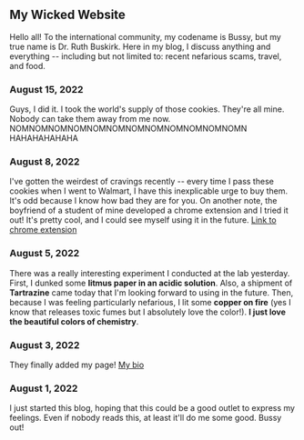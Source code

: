 ## My Wicked Website

Hello all! To the international community, my codename is Bussy, but my true name is Dr. Ruth Buskirk. Here in my blog, I discuss anything and everything -- including but not limited to: recent nefarious scams, travel, and food.

### August 15, 2022
Guys, I did it. I took the world's supply of those cookies. They're all mine. Nobody can take them away from me now. NOMNOMNOMNOMNOMNOMNOMNOMNOMNOMNOMNOMN HAHAHAHAHAHA


### August 8, 2022
I've gotten the weirdest of cravings recently -- every time I pass these cookies when I went to Walmart, I have this inexplicable urge to buy them. It's odd because I know how bad they are for you. On another note, the boyfriend of a student of mine developed a chrome extension and I tried it out! It's pretty cool, and I could see myself using it in the future. [Link to chrome extension](https://chrome.google.com/webstore/detail/website-commenter/mgkgeeckikocihgfhhecnjebdcdphomb)

### August 5, 2022
There was a really interesting experiment I conducted at the lab yesterday. First, I dunked some **litmus paper in an acidic solution**. Also, a shipment of **Tartrazine** came today that I'm looking forward to using in the future. Then, because I was feeling particularly nefarious, I lit some **copper on fire** (yes I know that releases toxic fumes but I absolutely love the color!).  **I just love the beautiful colors of chemistry**.

### August 3, 2022
They finally added my page! [My bio](https://cns.utexas.edu/directory/item/16-molecular-biosciences/528-buskirk-ruth-e?Itemid=349)

### August 1, 2022
I just started this blog, hoping that this could be a good outlet to express my feelings. Even if nobody reads this, at least it'll do me some good. Bussy out!

